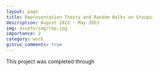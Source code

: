 ```yaml
---
layout: page
title: Representation Theory and Random Walks on Groups. 
description: August 2022 - May 2023
img: assets/img/rep.jpg
importance: 2
category: work
giscus_comments: true
---
```


This project was completed through 
